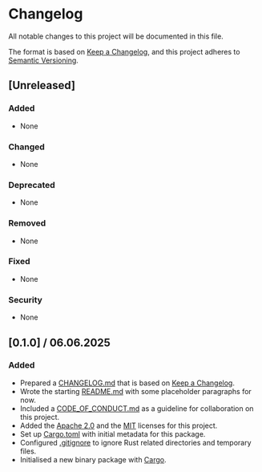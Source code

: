 # Changelog

All notable changes to this project will be documented in this file.

The format is based on [Keep a Changelog](https://keepachangelog.com/en/1.1.0/),
and this project adheres to [Semantic Versioning](https://semver.org/spec/v2.0.0.html).

## [Unreleased]

### Added

- None

### Changed

- None

### Deprecated

- None

### Removed

- None

### Fixed

- None

### Security

- None

## [0.1.0] / 06.06.2025

### Added

- Prepared a [CHANGELOG.md](CHANGELOG.md) that is based on [Keep a Changelog](https://keepachangelog.com/en/1.1.0).
- Wrote the starting [README.md](README.md) with some placeholder paragraphs for now.
- Included a [CODE_OF_CONDUCT.md](CODE_OF_CONDUCT.md) as a guideline for collaboration on this project.
- Added the [Apache 2.0](LICENSE-APACHE) and the [MIT](LICENSE-MIT) licenses for this project.
- Set up [Cargo.toml](Cargo.toml) with initial metadata for this package.
- Configured [.gitignore](.gitignore) to ignore Rust related directories and temporary files.
- Initialised a new binary package with [Cargo](https://doc.rust-lang.org/cargo).

